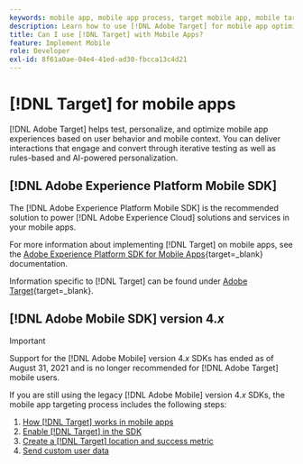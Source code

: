 ```yaml
---
keywords: mobile app, mobile app process, target mobile app, mobile target locations, mobile app success metrics
description: Learn how to use [!DNL Adobe Target] for mobile app optimization and personalization, with iterative testing and rules-based and AI-powered personalization.
title: Can I use [!DNL Target] with Mobile Apps?
feature: Implement Mobile
role: Developer
exl-id: 8f61a0ae-04e4-41ed-ad30-fbcca13c4d21
---
```

# [!DNL Target] for mobile apps

[!DNL Adobe Target] helps test, personalize, and optimize mobile app experiences based on user behavior and mobile context. You can deliver interactions that engage and convert through iterative testing as well as rules-based and AI-powered personalization.

## [!DNL Adobe Experience Platform Mobile SDK]

The [!DNL Adobe Experience Platform Mobile SDK] is the recommended solution to power [!DNL Adobe Experience Cloud] solutions and services in your mobile apps.

For more information about implementing [!DNL Target] on mobile apps, see the [Adobe Experience Platform SDK for Mobile Apps](https://developer.adobe.com/client-sdks/documentation/){target=_blank} documentation.

Information specific to [!DNL Target] can be found under [Adobe Target](https://developer.adobe.com/client-sdks/documentation/adobe-target/){target=_blank}.

## [!DNL Adobe Mobile SDK] version 4.*x*

>[!IMPORTANT]
>
>Support for the [!DNL Adobe Mobile] version 4.*x* SDKs has ended as of August 31, 2021 and is no longer recommended for [!DNL Adobe Target] mobile users.

If you are still using the legacy [!DNL Adobe Mobile] version 4.*x* SDKs, the mobile app targeting process includes the following steps:

1. [How [!DNL Target] works in mobile apps](/help/dev/implement/mobile/how-target-works-mobile-apps.md)
1. [Enable [!DNL Target] in the SDK](/help/dev/implement/mobile/enable-target-in-sdk.md)
1. [Create a [!DNL Target] location and success metric](/help/dev/implement/mobile/mobile-create-location-and-metric.md)
1. [Send custom user data](/help/dev/implement/mobile/mobile-custom-user-data.md)
